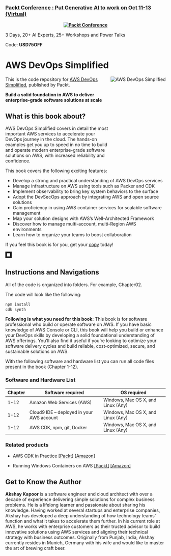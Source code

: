 
### [Packt Conference : Put Generative AI to work on Oct 11-13 (Virtual)](https://packt.link/JGIEY)

<b><p align='center'>[![Packt Conference](https://hub.packtpub.com/wp-content/uploads/2023/08/put-generative-ai-to-work-packt.png)](https://packt.link/JGIEY)</p></b> 
3 Days, 20+ AI Experts, 25+ Workshops and Power Talks 

Code: <b>USD75OFF</b>




# AWS DevOps Simplified

<a href="https://www.packtpub.com/product/aws-devops-simplified/9781837634460?utm_source=github&utm_medium=repository&utm_campaign=9781786461629"><img src="https://static.packt-cdn.com/products/9781837634460/cover/smaller" alt="AWS DevOps Simplified" height="256px" align="right"></a>

This is the code repository for [AWS DevOps Simplified](https://www.packtpub.com/product/aws-devops-simplified/9781837634460?utm_source=github&utm_medium=repository&utm_campaign=9781786461629), published by Packt.

**Build a solid foundation in AWS to deliver enterprise-grade software solutions at scale**

## What is this book about?
AWS DevOps Simplified covers in detail the most important AWS services to accelerate your DevOps journey in the cloud. The hands-on examples get you up to speed in no time to build and operate modern enterprise-grade software solutions on AWS, with increased reliability and confidence.

This book covers the following exciting features:
* Develop a strong and practical understanding of AWS DevOps services
* Manage infrastructure on AWS using tools such as Packer and CDK
* Implement observability to bring key system behaviors to the surface
* Adopt the DevSecOps approach by integrating AWS and open source solutions
* Gain proficiency in using AWS container services for scalable software management
* Map your solution designs with AWS’s Well-Architected Framework
* Discover how to manage multi-account, multi-Region AWS environments
* Learn how to organize your teams to boost collaboration

If you feel this book is for you, get your [copy](https://www.amazon.com/dp/1837634467) today!

<a href="https://www.packtpub.com/?utm_source=github&utm_medium=banner&utm_campaign=GitHubBanner"><img src="https://raw.githubusercontent.com/PacktPublishing/GitHub/master/GitHub.png" 
alt="https://www.packtpub.com/" border="5" /></a>

## Instructions and Navigations
All of the code is organized into folders. For example, Chapter02.

The code will look like the following:
```
npm install
cdk synth
```

**Following is what you need for this book:**
This book is for software professional who build or operate software on AWS. If you have basic knowledge of AWS Console or CLI, this book will help you build or enhance your DevOps skills by developing a solid foundational understanding of AWS offerings. You’ll also find it useful if you’re looking to optimize your software delivery cycles and build reliable, cost-optimized, secure, and sustainable solutions on AWS.

With the following software and hardware list you can run all code files present in the book (Chapter 1-12).
### Software and Hardware List
| Chapter | Software required | OS required |
| -------- | ------------------------------------ | ----------------------------------- |
| 1-12 | Amazon Web Services (AWS) | Windows, Mac OS X, and Linux (Any) |
| 1-12 | Cloud9 IDE – deployed in your AWS account | Windows, Mac OS X, and Linux (Any) |
| 1-12 | AWS CDK, npm, git, Docker | Windows, Mac OS X, and Linux (Any) |

### Related products
* AWS CDK in Practice [[Packt]](https://www.packtpub.com/product/aws-cdk-in-practice/9781801812399?utm_source=github&utm_medium=repository&utm_campaign=9781801812399) [[Amazon]](https://www.amazon.com/dp/180181239X)

* Running Windows Containers on AWS [[Packt]](https://www.packtpub.com/product/running-windows-containers-on-aws/9781804614136?utm_source=github&utm_medium=repository&utm_campaign=9781804614136) [[Amazon]](https://www.amazon.com/dp/1804614130)

## Get to Know the Author
**Akshay Kapoor**
is a software engineer and cloud architect with over a decade of experience delivering simple solutions for complex business problems. He is a lifelong learner and passionate about sharing his knowledge. Having worked at several startups and enterprise companies, Akshay has developed a deep understanding of how technology teams' function and what it takes to accelerate them further. In his current role at AWS, he works with enterprise customers as their trusted advisor to build innovative solutions using AWS services and aligning their technical strategy with business outcomes.
Originally from Punjab, India, Akshay currently resides in Munich, Germany with his wife and would like to master the art of brewing craft beer.
